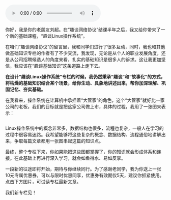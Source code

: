 <audio title="第2季回归 _ 这次我们来“趣谈Linux操作系统”" src="https://static001.geekbang.org/resource/audio/3a/69/3abcd0c589a74d612cdd5ff5c1c18169.mp3" controls="controls"></audio> 
<p>你好，我是你的老朋友刘超。在“趣谈网络协议”结课半年之后，我又给你带来了一个新的基础课程，“趣谈Linux操作系统”。</p><p>在咱们“趣谈网络协议”的留言里，我和同学们进行了很多互动，同时，我也和其他做基础知识专栏的作者有了不少交流，我发现，无论是从个人的职业发展角度，还是从公司招聘候选人的角度来看，扎实的基础知识是很多人的诉求。这让我更加坚信，我应该在“趣谈基础知识”这条道路上走下去。</p><p><strong>在设计“趣谈Linux操作系统”专栏的时候，我仍然秉承“趣谈”和“故事化”的方式，将枯燥的基础知识结合某个场景，给你生动、具象地讲述出来，帮你加深理解、巩固记忆、夯实基础。</strong></p><p>在我看来，操作系统在计算机中承担着“大管家”的角色，这个“大管家”就好比一家公司的老板，我们的目标就是把这家公司做上市，具体的过程，我用了一张图来表示：</p><p><img src="https://static001.geekbang.org/resource/image/7d/a5/7d7b2f705d4877bb331b4ea3ff3450a5.jpg?wh=2061*1303" alt=""></p><p>Linux操作系统中的概念非常多，数据结构也很多，流程也复杂，一般人在学习的过程中很容易迷路。我希望能够将这些复杂的概念、数据结构、流程通俗地讲解出来，争取每篇文章都用一张图串起这篇的知识点。</p><p>最终，整个专栏下来，你如果能把这些图都掌握了，你的知识就会形成体系和连接。在此基础上再进行深入学习，就会如鱼得水、易如反掌。</p><!-- [[[read_end]]] --><p>一段新的征途即将开始，期待与你继续同行。为了感谢老同学，我为你送上一张<span class="orange">10元专属优惠券</span>，可以与限时优惠同享，优惠券有效期仅<span class="orange">5天</span>，建议你抓紧使用。点击下方图片，可试读专栏最新文章。</p><p>我们新专栏见！</p><p><a href="https://time.geekbang.org/column/intro/164?utm_term=zeusOLMNR&amp;utm_source=app&amp;utm_medium=geektime&amp;utm_campaign=164-presell&amp;utm_content=qutanwangluoxieyi"><img src="https://static001.geekbang.org/resource/image/57/44/57f047be7ebb1f4aba7e8064e1c11544.jpg?wh=1342*638" alt=""></a></p>